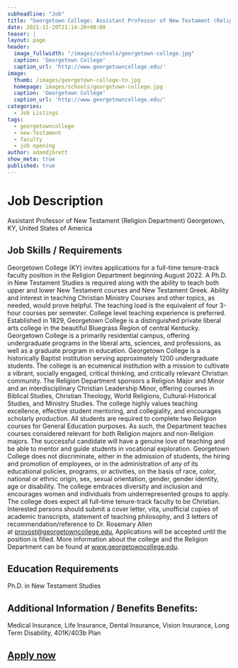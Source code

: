 ```yaml
---
subheadline: "Job"
title: "Georgetown College: Assistant Professor of New Testament (Religion Department)"
date: 2021-11-20T21:14:20+00:00
teaser: |
layout: page
header:
  image_fullwidth: "/images/schools/georgetown-college.jpg"
  caption: 'Georgetown College'
  caption_url: 'http://www.georgetowncollege.edu/'
image:
  thumb: /images/georgetown-college-tn.jpg
  homepage: images/schools/georgetown-college.jpg
  caption: 'Georgetown College'
  caption_url: 'http://www.georgetowncollege.edu/'
categories:
  - Job Listings
tags:
  - georgetowncollege
  - new-Testament
  - faculty
  - job opening
author: adamdjbrett
show_meta: true
published: true  
---
```

# Job Description
Assistant Professor of New Testament (Religion Department)
Georgetown, KY, United States of America

## Job Skills / Requirements
Georgetown College (KY) invites applications for a full-time tenure-track faculty position in the Religion Department beginning August 2022\. A Ph.D. in New Testament Studies is required along with the ability to teach both upper and lower New Testament courses and New Testament Greek. Ability and interest in teaching Christian Ministry Courses and other topics, as needed, would prove helpful. The teaching load is the equivalent of four 3-hour courses per semester. College level teaching experience is preferred. Established in 1829, Georgetown College is a distinguished private liberal arts college in the beautiful Bluegrass Region of central Kentucky. Georgetown College is a primarily residential campus, offering undergraduate programs in the liberal arts, sciences, and professions, as well as a graduate program in education. Georgetown College is a historically Baptist institution serving approximately 1200 undergraduate students. The college is an ecumenical institution with a mission to cultivate a vibrant, socially engaged, critical thinking, and critically relevant Christian community. The Religion Department sponsors a Religion Major and Minor and an interdisciplinary Christian Leadership Minor, offering courses in Biblical Studies, Christian Theology, World Religions, Cultural-Historical Studies, and Ministry Studies. The college highly values teaching excellence, effective student mentoring, and collegiality, and encourages scholarly production. All students are required to complete two Religion courses for General Education purposes. As such, the Department teaches courses considered relevant for both Religion majors and non-Religion majors. The successful candidate will have a genuine love of teaching and be able to mentor and guide students in vocational exploration. Georgetown College does not discriminate, either in the admission of students, the hiring and promotion of employees, or in the administration of any of its educational policies, programs, or activities, on the basis of race, color, national or ethnic origin, sex, sexual orientation, gender, gender identity, age or disability. The college embraces diversity and inclusion and encourages women and individuals from underrepresented groups to apply. The college does expect all full-time tenure-track faculty to be Christian. Interested persons should submit a cover letter, vita, unofficial copies of academic transcripts, statement of teaching philosophy, and 3 letters of recommendation/reference to Dr. Rosemary Allen at [provost@georgetowncollege.edu](mailto:provost@georgetowncollege.edu), Applications will be accepted until the position is filled. More information about the college and the Religion Department can be found at www.georgetowncollege.edu.


## Education Requirements
Ph.D. in New Testament Studies

## Additional Information / Benefits Benefits:
Medical Insurance, Life Insurance, Dental Insurance, Vision Insurance, Long Term Disability, 401K/403b Plan

## [Apply now](https://internal.joblinkapply.com/Joblink/6682/Job/Index/514410/assistant-professor-of-new-testament?ShowBackButton=True&BackUrl=%252fJoblink%252f6682%252fSearch%252fResults%253fIsInternal%253dTrue%2526savedSearchId%253d85e341d6-95f0-4160-aa22-7c49a0b7b4b0&fbclid=IwAR1RZEavA0IHKm29gGdhYPV4hS9H0n_IctN9rRy1N_JRGYbguVYfJHsFeBU)



  

